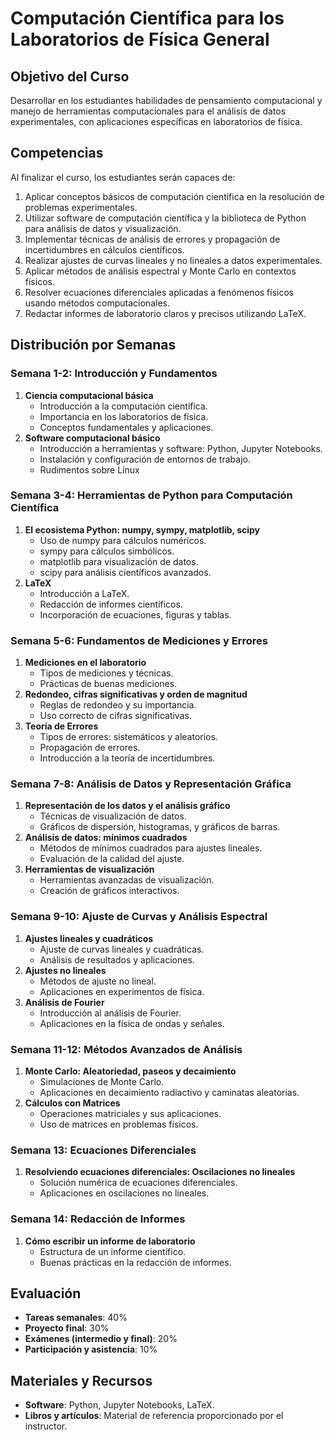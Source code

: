 # Computación Científica para los Laboratorios de Física General

## Objetivo del Curso
Desarrollar en los estudiantes habilidades de pensamiento computacional y manejo de herramientas computacionales para el análisis de datos experimentales, con aplicaciones específicas en laboratorios de física.

## Competencias
Al finalizar el curso, los estudiantes serán capaces de:
1. Aplicar conceptos básicos de computación científica en la resolución de problemas experimentales.
2. Utilizar software de computación científica y la biblioteca de Python para análisis de datos y visualización.
3. Implementar técnicas de análisis de errores y propagación de incertidumbres en cálculos científicos.
4. Realizar ajustes de curvas lineales y no lineales a datos experimentales.
5. Aplicar métodos de análisis espectral y Monte Carlo en contextos físicos.
6. Resolver ecuaciones diferenciales aplicadas a fenómenos físicos usando métodos computacionales.
7. Redactar informes de laboratorio claros y precisos utilizando LaTeX.

## Distribución por Semanas

### Semana 1-2: Introducción y Fundamentos
1. **Ciencia computacional básica**
   - Introducción a la computación científica.
   - Importancia en los laboratorios de física.
   - Conceptos fundamentales y aplicaciones.
2. **Software computacional básico**
   - Introducción a herramientas y software: Python, Jupyter Notebooks.
   - Instalación y configuración de entornos de trabajo.
   - Rudimentos sobre Linux

### Semana 3-4: Herramientas de Python para Computación Científica
1. **El ecosistema Python: numpy, sympy, matplotlib, scipy**
   - Uso de numpy para cálculos numéricos.
   - sympy para cálculos simbólicos.
   - matplotlib para visualización de datos.
   - scipy para análisis científicos avanzados.
2. **LaTeX**
   - Introducción a LaTeX.
   - Redacción de informes científicos.
   - Incorporación de ecuaciones, figuras y tablas.

### Semana 5-6: Fundamentos de Mediciones y Errores
1. **Mediciones en el laboratorio**
   - Tipos de mediciones y técnicas.
   - Prácticas de buenas mediciones.
2. **Redondeo, cifras significativas y orden de magnitud**
   - Reglas de redondeo y su importancia.
   - Uso correcto de cifras significativas.
3. **Teoría de Errores**
   - Tipos de errores: sistemáticos y aleatorios.
   - Propagación de errores.
   - Introducción a la teoría de incertidumbres.

### Semana 7-8: Análisis de Datos y Representación Gráfica
1. **Representación de los datos y el análisis gráfico**
   - Técnicas de visualización de datos.
   - Gráficos de dispersión, histogramas, y gráficos de barras.
2. **Análisis de datos: mínimos cuadrados**
   - Métodos de mínimos cuadrados para ajustes lineales.
   - Evaluación de la calidad del ajuste.
3. **Herramientas de visualización**
   - Herramientas avanzadas de visualización.
   - Creación de gráficos interactivos.

### Semana 9-10: Ajuste de Curvas y Análisis Espectral
1. **Ajustes lineales y cuadráticos**
   - Ajuste de curvas lineales y cuadráticas.
   - Análisis de resultados y aplicaciones.
2. **Ajustes no lineales**
   - Métodos de ajuste no lineal.
   - Aplicaciones en experimentos de física.
3. **Análisis de Fourier**
   - Introducción al análisis de Fourier.
   - Aplicaciones en la física de ondas y señales.

### Semana 11-12: Métodos Avanzados de Análisis
1. **Monte Carlo: Aleatoriedad, paseos y decaimiento**
   - Simulaciones de Monte Carlo.
   - Aplicaciones en decaimiento radiactivo y caminatas aleatorias.
2. **Cálculos con Matrices**
   - Operaciones matriciales y sus aplicaciones.
   - Uso de matrices en problemas físicos.

### Semana 13: Ecuaciones Diferenciales
1. **Resolviendo ecuaciones diferenciales: Oscilaciones no lineales**
   - Solución numérica de ecuaciones diferenciales.
   - Aplicaciones en oscilaciones no lineales.

### Semana 14: Redacción de Informes
1. **Cómo escribir un informe de laboratorio**
   - Estructura de un informe científico.
   - Buenas prácticas en la redacción de informes.

## Evaluación
- **Tareas semanales**: 40%
- **Proyecto final**: 30%
- **Exámenes (intermedio y final)**: 20%
- **Participación y asistencia**: 10%

## Materiales y Recursos
- **Software**: Python, Jupyter Notebooks, LaTeX.
- **Libros y artículos**: Material de referencia proporcionado por el instructor.
